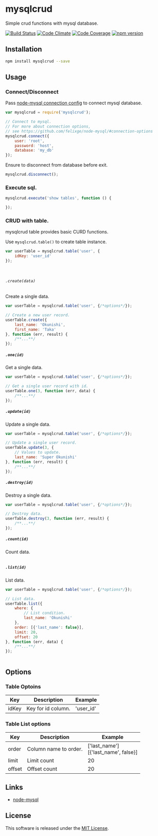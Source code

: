 mysqlcrud
=====

Simple crud functions with mysql database.

<!-- Badge start -->

[![Build Status][my_travis_badge_url]][my_travis_url]
[![Code Climate][my_codeclimate_badge_url]][my_codeclimate_url]
[![Code Coverage][my_codeclimate_coverage_badge_url]][my_codeclimate_url]
[![npm version][my_npm_budge_url]][my_npm_url]


Installation
-----

```bash
npm install mysqlcrud --save
```

Usage
-----

### Connect/Disconnect

Pass [node-mysql connection config](https://github.com/felixge/node-mysql/#connection-options) to connect mysql database.

```javascript
var mysqlcrud = require('mysqlcrud');

// Connect to mysql.
// For more about connection options,
// see https://github.com/felixge/node-mysql/#connection-options
mysqlcrud.connect({
    user: 'root',
    password: 'host',
    database: 'my_db'
});
```

Ensure to disconnect from database before exit.

```javascript
mysqlcrud.disconnect();
```

### Execute sql.

```javascript
mysqlcrud.execute('show tables', function () {

});
```

### CRUD with table.

mysqlcrud table provides basic CURD functions.

Use `mysqlcrud.table()` to create table instance.

```javascript
var userTable = mysqlcrud.table('user', {
    idKey: 'user_id'
});




```

###### `.create(data)`

Create a single data.

```javascript
var userTable = mysqlcrud.table('user', {/*options*/});

// Create a new user record.
userTable.create({
    last_name: 'Okunishi',
    first_name: 'Taka'
}, function (err, result) {
    /**...**/
});

```

##### `.one(id)`

Get a single data.

```javascript
var userTable = mysqlcrud.table('user', {/*options*/});

// Get a single user record with id.
userTable.one(3, function (err, data) {
    /**...**/
});

```

##### `.update(id)`

Update a single data.

```javascript
var userTable = mysqlcrud.table('user', {/*options*/});

// Update a single user record.
userTable.update(3, {
    // Values to update.
    last_name: 'Super Okunishi'
}, function (err, result) {
    /**...**/
});
```

##### `.destroy(id)`

Destroy a single data.

```javascript
var userTable = mysqlcrud.table('user', {/*options*/});

// Destroy data.
userTable.destroy(3, function (err, result) {
    /**...**/
});
```

##### `.count(id)`

Count data.

```javascript

```


##### `.list(id)`

List data.

```javascript
var userTable = mysqlcrud.table('user', {/*options*/});

// List data.
userTable.list({
    where: {
        // List condition.
        last_name: 'Okunishi'
    },
    order: [{'last_name': false}],
    limit: 20,
    offset: 20
}, function (err, data) {
    /**...**/
});



```




Options
-------

### Table Optoins

| Key | Description | Example |
| --- | ----------- | ------- |
| idKey | Key for id column. | 'user_id' |


### Table List options

| Key | Description | Example |
| --- | ----------- | ------- |
| order | Column name to order. | ['last_name'] <br> [{'last_name', false}] |
| limit | Limit count | 20 |
| offset | Offset count | 20 |


Links
-----

+ [node-mysql](https://github.com/felixge/node-mysql/)



License
-------
This software is released under the [MIT License][my_license_url].


<!-- Links start -->

[nodejs_url]: http://nodejs.org/
[npm_url]: https://www.npmjs.com/
[nvm_url]: https://github.com/creationix/nvm
[bitdeli_url]: https://bitdeli.com/free
[my_bitdeli_badge_url]: https://d2weczhvl823v0.cloudfront.net/okunishinishi/node-mysqlcrud/trend.png
[my_repo_url]: https://github.com/okunishinishi/node-mysqlcrud
[my_travis_url]: http://travis-ci.org/okunishinishi/node-mysqlcrud
[my_travis_badge_url]: http://img.shields.io/travis/okunishinishi/node-mysqlcrud.svg?style=flat
[my_license_url]: https://github.com/okunishinishi/node-mysqlcrud/blob/master/LICENSE
[my_codeclimate_url]: http://codeclimate.com/github/okunishinishi/node-mysqlcrud
[my_codeclimate_badge_url]: http://img.shields.io/codeclimate/github/okunishinishi/node-mysqlcrud.svg?style=flat
[my_codeclimate_coverage_badge_url]: http://img.shields.io/codeclimate/coverage/github/okunishinishi/node-mysqlcrud.svg?style=flat
[my_apiguide_url]: http://okunishinishi.github.io/node-mysqlcrud/apiguide
[my_lib_apiguide_url]: http://okunishinishi.github.io/node-mysqlcrud/apiguide/module-mysqlcrud_lib.html
[my_coverage_url]: http://okunishinishi.github.io/node-mysqlcrud/coverage/lcov-report
[my_coverage_report_url]: http://okunishinishi.github.io/node-mysqlcrud/coverage/lcov-report/
[my_gratipay_url]: https://gratipay.com/okunishinishi/
[my_gratipay_budge_url]: http://img.shields.io/gratipay/okunishinishi.svg?style=flat
[my_npm_url]: http://www.npmjs.org/package/mysqlcrud
[my_npm_budge_url]: http://img.shields.io/npm/v/mysqlcrud.svg?style=flat
[my_tag_url]: http://github.com/okunishinishi/node-mysqlcrud/releases/tag/
[my_tag_badge_url]: http://img.shields.io/github/tag/okunishinishi/node-mysqlcrud.svg?style=flat

<!-- Links end -->
